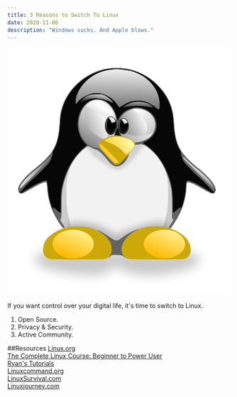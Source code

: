 ```yaml
---
title: 3 Reasons to Switch To Linux
date: 2020-11-06
description: "Windows sucks. And Apple blows."
---
```


![Tux The Penguin](./tux.svg)

If you want control over your digital life, it's time to switch to Linux.

1. Open Source.
2. Privacy & Security.
3. Active Community.

##Resources
[Linux.org](https://www.linux.org/forums/#linux-tutorials.122)<br/>
[The Complete Linux Course: Beginner to Power User](https://www.youtube.com/watch?v=wBp0Rb-ZJak)<br/>
[Ryan's Tutorials](https://ryanstutorials.net/linuxtutorial/)<br/>
[Linuxcommand.org](http://linuxcommand.org/)<br/>
[LinuxSurvival.com](https://linuxsurvival.com/linux-tutorial-introduction/)<br/>
[Linuxjourney.com](https://linuxjourney.com/)



